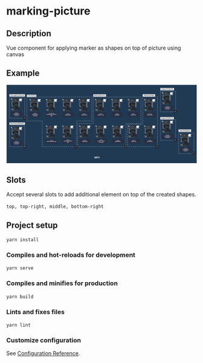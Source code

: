 # marking-picture

## Description
Vue component for applying marker as shapes on top of picture using canvas

## Example
<img src="https://raw.githubusercontent.com/vano20/marking-picture/main/src/assets/contoh%20toyota.png" />

## Slots
Accept several slots to add additional element on top of the created shapes.

`top, top-right, middle, bottom-right`

## Project setup
```
yarn install
```

### Compiles and hot-reloads for development
```
yarn serve
```

### Compiles and minifies for production
```
yarn build
```

### Lints and fixes files
```
yarn lint
```

### Customize configuration
See [Configuration Reference](https://cli.vuejs.org/config/).
